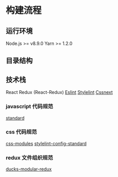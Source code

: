 # 构建流程

## 运行环境
Node.js >=  v8.9.0
Yarn >= 1.2.0

## 目录结构

## 技术栈
React
Redux (React-Redux)
[Eslint](http://eslint.cn/)
[Stylelint](https://stylelint.io/)
[Cssnext](http://cssnext.io/)

### javascript 代码规范
[standard](https://github.com/standard/standard/blob/master/docs/RULES-zhcn.md#javascript-standard-style)

### css 代码规范
[css-modules](https://github.com/css-modules/css-modules)
[stylelint-config-standard](https://github.com/stylelint/stylelint-config-standard)

### redux 文件组织规范
[ducks-modular-redux](https://github.com/erikras/ducks-modular-redux)
